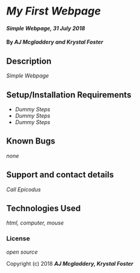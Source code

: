 # _My First Webpage_

#### _Simple Webpage, 31 July 2018_

#### By _**AJ Mcgladdery and Krystal Foster**_

## Description

_Simple Webpage_

## Setup/Installation Requirements

* _Dummy Steps_
* _Dummy Steps_
* _Dummy Steps_


## Known Bugs

_none_

## Support and contact details

_Call Epicodus_

## Technologies Used

_html, computer, mouse_

### License

*open source*

Copyright (c) 2018 **_AJ Mcgladdery, Krystal Foster_**
